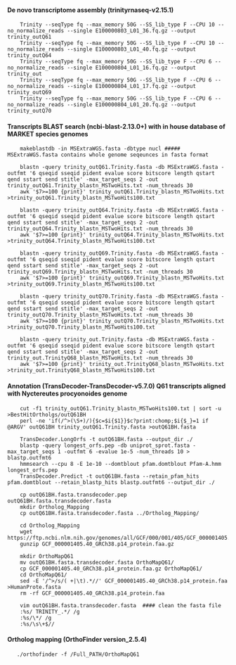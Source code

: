 #### De novo transcriptome assembly (trinityrnaseq-v2.15.1)
        Trinity --seqType fq --max_memory 50G --SS_lib_type F --CPU 10 --no_normalize_reads --single E100000803_L01_36.fq.gz --output trinity_outQ61
        Trinity --seqType fq --max_memory 50G --SS_lib_type F --CPU 10 --no_normalize_reads --single E100000803_L01_40.fq.gz --output trinity_outQ64
        Trinity --seqType fq --max_memory 50G --SS_lib_type F --CPU 6 --no_normalize_reads --single E100000804_L01_16.fq.gz --output trinity_out
        Trinity --seqType fq --max_memory 50G --SS_lib_type F --CPU 6 --no_normalize_reads --single E100000804_L01_17.fq.gz --output trinity_outQ69
        Trinity --seqType fq --max_memory 50G --SS_lib_type F --CPU 6 --no_normalize_reads --single E100000804_L01_20.fq.gz --output trinity_outQ70

#### Transcripts BLAST search (ncbi-blast-2.13.0+) with in house database of MARKET species genomes

        makeblastdb -in MSExtraWGS.fasta -dbtype nucl ##### MSExtraWGS.fasta contains whole genome seqeunces in fasta format
        
        blastn -query trinity_outQ61.Trinity.fasta -db MSExtraWGS.fasta -outfmt '6 qseqid sseqid pident evalue score bitscore length qstart qend sstart send stitle' -max_target_seqs 2 -out trinity_outQ61.Trinity_blastn_MSTwoHits.txt -num_threads 30
        awk '$7>=100 {print}' trinity_outQ61.Trinity_blastn_MSTwoHits.txt >trinity_outQ61.Trinity_blastn_MSTwoHits100.txt
        
        blastn -query trinity_outQ64.Trinity.fasta -db MSExtraWGS.fasta -outfmt '6 qseqid sseqid pident evalue score bitscore length qstart qend sstart send stitle' -max_target_seqs 2 -out trinity_outQ64.Trinity_blastn_MSTwoHits.txt -num_threads 30
        awk '$7>=100 {print}' trinity_outQ64.Trinity_blastn_MSTwoHits.txt >trinity_outQ64.Trinity_blastn_MSTwoHits100.txt
        
        blastn -query trinity_outQ69.Trinity.fasta -db MSExtraWGS.fasta -outfmt '6 qseqid sseqid pident evalue score bitscore length qstart qend sstart send stitle' -max_target_seqs 2 -out trinity_outQ69.Trinity_blastn_MSTwoHits.txt -num_threads 30
        awk '$7>=100 {print}' trinity_outQ69.Trinity_blastn_MSTwoHits.txt >trinity_outQ69.Trinity_blastn_MSTwoHits100.txt
        
        blastn -query trinity_outQ70.Trinity.fasta -db MSExtraWGS.fasta -outfmt '6 qseqid sseqid pident evalue score bitscore length qstart qend sstart send stitle' -max_target_seqs 2 -out trinity_outQ70.Trinity_blastn_MSTwoHits.txt -num_threads 30
        awk '$7>=100 {print}' trinity_outQ70.Trinity_blastn_MSTwoHits.txt >trinity_outQ70.Trinity_blastn_MSTwoHits100.txt
        
        blastn -query trinity_out.Trinity.fasta -db MSExtraWGS.fasta -outfmt '6 qseqid sseqid pident evalue score bitscore length qstart qend sstart send stitle' -max_target_seqs 2 -out trinity_out.TrinityQ68_blastn_MSTwoHits.txt -num_threads 30
        awk '$7>=100 {print}' trinity_out.TrinityQ68_blastn_MSTwoHits.txt >trinity_out.TrinityQ68_blastn_MSTwoHits100.txt
        
#### Annotation (TransDecoder-TransDecoder-v5.7.0) Q61 transcripts aligned with Nyctereutes procyonoides genome

        cut -f1 trinity_outQ61.Trinity_blastn_MSTwoHits100.txt | sort -u >BestHitOrtholgs/outQ61BH
        perl -ne 'if(/^>(\S+)/){$c=$i{$1}}$c?print:chomp;$i{$_}=1 if @ARGV' outQ61BH trinity_outQ61.Trinity.fasta >outQ61BH.fasta
        
        TransDecoder.LongOrfs -t outQ61BH.fasta --output_dir ./
        blastp -query longest_orfs.pep -db uniprot_sprot.fasta -max_target_seqs 1 -outfmt 6 -evalue 1e-5 -num_threads 10 > blastp.outfmt6
        hmmsearch --cpu 8 -E 1e-10 --domtblout pfam.domtblout Pfam-A.hmm longest_orfs.pep
        TransDecoder.Predict -t outQ61BH.fasta --retain_pfam_hits pfam.domtblout --retain_blastp_hits blastp.outfmt6 --output_dir ./
        
        cp outQ61BH.fasta.transdecoder.pep outQ61BH.fasta.transdecoder.fasta
        mkdir Ortholog_Mapping
        cp outQ61BH.fasta.transdecoder.fasta ../Ortholog_Mapping/
        
        cd Ortholog_Mapping
        wget https://ftp.ncbi.nlm.nih.gov/genomes/all/GCF/000/001/405/GCF_000001405.40_GRCh38.p14/GCF_000001405.40_GRCh38.p14_protein.faa.gz
        gunzip GCF_000001405.40_GRCh38.p14_protein.faa.gz
        
        mkdir OrthoMapQ61
        mv outQ61BH.fasta.transdecoder.fasta OrthoMapQ61/
        cp GCF_000001405.40_GRCh38.p14_protein.faa.gz OrthoMapQ61/
        cd OrthoMapQ61/
        sed -E '/^>/s/( +|\t).*//' GCF_000001405.40_GRCh38.p14_protein.faa >HumanProte.fasta
        rm -rf GCF_000001405.40_GRCh38.p14_protein.faa
        
        vim outQ61BH.fasta.transdecoder.fasta  #### clean the fasta file
        :%s/ TRINITY_.*/ /g
        :%s/\*/ /g
        :%s/\s\+$//

#### Ortholog mapping (OrthoFinder version_2.5.4)

       ./orthofinder -f /Full_PATH/OrthoMapQ61
        
        
        
    
